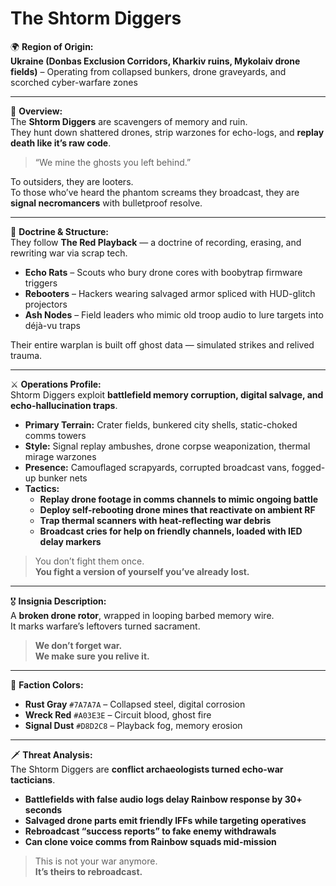 # The Shtorm Diggers

🌍 **Region of Origin:**  
**Ukraine (Donbas Exclusion Corridors, Kharkiv ruins, Mykolaiv drone fields)** – Operating from collapsed bunkers, drone graveyards, and scorched cyber-warfare zones

---

🎴 **Overview:**  
The **Shtorm Diggers** are scavengers of memory and ruin.  
They hunt down shattered drones, strip warzones for echo-logs, and **replay death like it’s raw code**.

> “We mine the ghosts you left behind.”

To outsiders, they are looters.  
To those who’ve heard the phantom screams they broadcast, they are **signal necromancers** with bulletproof resolve.

---

🧠 **Doctrine & Structure:**  
They follow **The Red Playback** — a doctrine of recording, erasing, and rewriting war via scrap tech.

- **Echo Rats** – Scouts who bury drone cores with boobytrap firmware triggers  
- **Rebooters** – Hackers wearing salvaged armor spliced with HUD-glitch projectors  
- **Ash Nodes** – Field leaders who mimic old troop audio to lure targets into déjà-vu traps

Their entire warplan is built off ghost data — simulated strikes and relived trauma.

---

⚔️ **Operations Profile:**  
Shtorm Diggers exploit **battlefield memory corruption, digital salvage, and echo-hallucination traps**.

- **Primary Terrain:** Crater fields, bunkered city shells, static-choked comms towers  
- **Style:** Signal replay ambushes, drone corpse weaponization, thermal mirage warzones  
- **Presence:** Camouflaged scrapyards, corrupted broadcast vans, fogged-up bunker nets  
- **Tactics:**  
  - **Replay drone footage in comms channels to mimic ongoing battle**  
  - **Deploy self-rebooting drone mines that reactivate on ambient RF**  
  - **Trap thermal scanners with heat-reflecting war debris**  
  - **Broadcast cries for help on friendly channels, loaded with IED delay markers**

> You don’t fight them once.  
> **You fight a version of yourself you’ve already lost.**

---

🎖️ **Insignia Description:**  
A **broken drone rotor**, wrapped in looping barbed memory wire.  
It marks warfare’s leftovers turned sacrament.

> **We don’t forget war.  
> We make sure you relive it.**

---

🎨 **Faction Colors:**

- **Rust Gray** `#7A7A7A` – Collapsed steel, digital corrosion  
- **Wreck Red** `#A03E3E` – Circuit blood, ghost fire  
- **Signal Dust** `#D8D2C8` – Playback fog, memory erosion

---

🗡️ **Threat Analysis:**  
The Shtorm Diggers are **conflict archaeologists turned echo-war tacticians**.

- **Battlefields with false audio logs delay Rainbow response by 30+ seconds**  
- **Salvaged drone parts emit friendly IFFs while targeting operatives**  
- **Rebroadcast “success reports” to fake enemy withdrawals**  
- **Can clone voice comms from Rainbow squads mid-mission**

> This is not your war anymore.  
> **It’s theirs to rebroadcast.**
